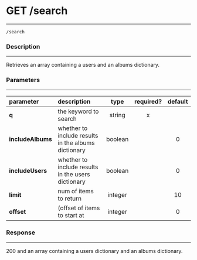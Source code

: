 # GET /search    
***
`/search`

### Description
***
Retrieves an array containing a users and an albums dictionary.

### Parameters
***

|parameter| description| type |required? |default|
|:---------|:--------------|:----------:|:------------:|:------------:|
|**q**|the keyword to search|string|x||
|**includeAlbums**| whether to include results in the albums dictionary|boolean||0|
|**includeUsers**|whether to include results in the users dictionary|boolean||0|
|**limit**|num of items to return|integer||10|
|**offset**|(offset of items to start at|integer||0|

### Response
***

200 and an array containing a users dictionary and an albums dictionary.